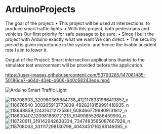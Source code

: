 # ArduinoProjects

The goal of the project:
• This project will be used at intersections.
to produce smart traffic lights.
• With this project, both pedestrians and vehicles
Our first priority for safe passage
to be sure.
• Since I built the project with Arduino
exactly what we want
We can direct.
• The security period is given importance in the system.
and hence the livable accident rate
I aim to lower it.


Output of the Project:
Smart intersection applications thanks to the simulator
test environment will be provided before the application.



https://user-images.githubusercontent.com/53793285/147061485-50186ce7-a64d-40eb-b606-640c68243ede.mp4

![Arduino Smart Traffic Light](https://user-images.githubusercontent.com/53793285/147062042-9af98fd1-7100-42b2-a27a-dc263b67ed8e.png)

![118708903_320980365684738_4121178331966413857_n](https://user-images.githubusercontent.com/53793285/147061512-6de28c5c-6241-4d4d-8adb-0206372ca49a.jpg)
![118676540_308265913773839_4928218159991418935_n](https://user-images.githubusercontent.com/53793285/147061535-b8c54b63-b3eb-4a1d-9851-bddbc55b6eef.jpg)
![118648859_124316212725861_6084667799809131812_n](https://user-images.githubusercontent.com/53793285/147061542-e00278e4-45e3-4f0f-920d-2ceeec8998ff.jpg)
![118600407_120981889721213_514908552686459900_n](https://user-images.githubusercontent.com/53793285/147061555-8211c5ad-17ab-4dff-8dc8-90f64f927072.jpg)
![118720611_319142942638334_7347483565087667928_n](https://user-images.githubusercontent.com/53793285/147061586-1ee832fc-fe61-4e92-aabf-d06857c4cca1.jpg)
![118708063_331117298130798_4043451716268149095_n](https://user-images.githubusercontent.com/53793285/147061713-e3adb52e-7b51-4ac8-b1a0-f0436e70d475.jpg)
